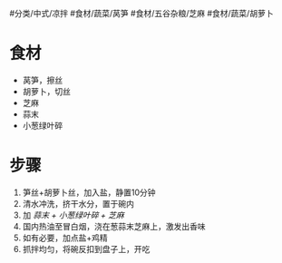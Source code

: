 #分类/中式/凉拌 #食材/蔬菜/莴笋 #食材/五谷杂粮/芝麻 #食材/蔬菜/胡萝卜 

# 食材
- 莴笋，擦丝
- 胡萝卜，切丝
- 芝麻
- 蒜末
- 小葱绿叶碎
# 步骤
1. 笋丝+胡萝卜丝，加入盐，静置10分钟
2. 清水冲洗，挤干水分，置于碗内
3. 加 *蒜末 + 小葱绿叶碎 + 芝麻*
4. 国内热油至冒白烟，浇在葱蒜末芝麻上，激发出香味
5. 如有必要，加点盐+鸡精
6. 抓拌均匀，将碗反扣到盘子上，开吃